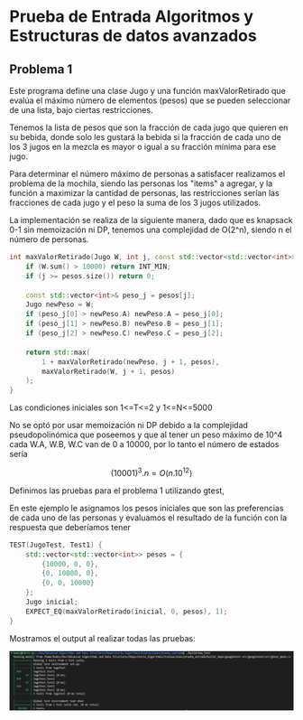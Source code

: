 # Prueba de Entrada Algoritmos y Estructuras de datos avanzados

## Problema 1

Este programa define una clase Jugo y una función maxValorRetirado que evalúa el máximo número de elementos (pesos) que se pueden seleccionar de una lista, bajo ciertas restricciones.

Tenemos la lista de pesos que son la fracción de cada jugo que quieren en su bebida, donde solo les gustará la bebida si la fracción de cada uno de los 3 jugos en la mezcla es mayor o igual a su fracción mínima para ese jugo.

Para determinar el número máximo de personas a satisfacer realizamos el problema de la mochila, siendo las personas los "items" a agregar, y la función a maximizar la cantidad de personas, las restricciones serían las fracciones de cada jugo y el peso la suma de los 3 jugos utilizados.

La implementación se realiza de la siguiente manera, dado que es knapsack 0-1 sin memoización ni DP, tenemos una complejidad de O(2^n), siendo n el número de personas.

```cpp
int maxValorRetirado(Jugo W, int j, const std::vector<std::vector<int>>& pesos) {
    if (W.sum() > 10000) return INT_MIN;
    if (j >= pesos.size()) return 0;

    const std::vector<int>& peso_j = pesos[j];
    Jugo newPeso = W;
    if (peso_j[0] > newPeso.A) newPeso.A = peso_j[0];
    if (peso_j[1] > newPeso.B) newPeso.B = peso_j[1];
    if (peso_j[2] > newPeso.C) newPeso.C = peso_j[2];

    return std::max(
        1 + maxValorRetirado(newPeso, j + 1, pesos),
        maxValorRetirado(W, j + 1, pesos)
    );
}
```

Las condiciones iniciales son 1<=T<=2 y 1<=N<=5000

No se optó por usar memoización ni DP debido a la complejidad pseudopolinómica que poseemos y que al tener un peso máximo de 10^4 cada W.A, W.B, W.C van de 0 a 10000, por lo tanto el número de estados sería 

$$
(10001)^3 . n = O(n.10^{12})
$$


Definimos las pruebas para el problema 1 utilizando gtest,

En este ejemplo le asignamos los pesos iniciales que son las preferencias de cada uno de las personas y evaluamos el resultado de la función con la respuesta que deberíamos tener

```cpp
TEST(JugoTest, Test1) {
    std::vector<std::vector<int>> pesos = {
        {10000, 0, 0},
        {0, 10000, 0},
        {0, 0, 10000}
    };
    Jugo inicial;
    EXPECT_EQ(maxValorRetirado(inicial, 0, pesos), 1);
}
```

Mostramos el output al realizar todas las pruebas:

![output_pruebas](/Evaluaciones/prueba_entrada/images/image-1.png)